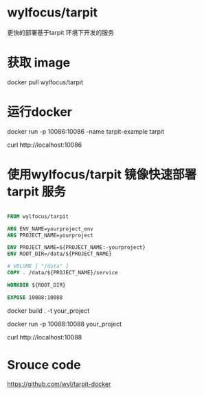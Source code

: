 # wylfocus/tarpit

更快的部署基于tarpit 环境下开发的服务

# 获取 image
docker pull wylfocus/tarpit

# 运行docker
docker run -p 10086:10086 -name tarpit-example tarpit


curl http://localhost:10086


# 使用wylfocus/tarpit 镜像快速部署 tarpit 服务
```Dockerfile

FROM wylfocus/tarpit

ARG ENV_NAME=yourproject_env
ARG PROJECT_NAME=yourproject

ENV PROJECT_NAME=${PROJECT_NAME:-yourproject}
ENV ROOT_DIR=/data/${PROJECT_NAME}

# VOLUME [ "/data" ]
COPY . /data/${PROJECT_NAME}/service

WORKDIR ${ROOT_DIR}

EXPOSE 10088:10088

```

docker build . -t your_project

docker run -p 10088:10088 your_project

curl http://localhost:10088





# Srouce code 

https://github.com/wyl/tarpit-docker

